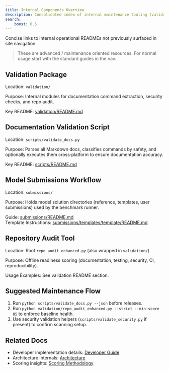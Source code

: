 ```yaml
---
title: Internal Components Overview
description: Consolidated index of internal maintenance tooling (validation package, documentation validator, submissions workflow, repository audit) for advanced project operations.
search:
	boost: 0.5
---
```


Concise links to internal operational READMEs not previously surfaced in site navigation.

> These are advanced / maintenance oriented resources. For normal usage start with the standard guides in the nav.

## Validation Package

Location: `validation/`

Purpose: Internal modules for documentation command extraction, security checks, and repo audit.

Key README: [validation/README.md](internal/validation-readme.md)

## Documentation Validation Script

Location: `scripts/validate_docs.py`

Purpose: Parses all Markdown docs, classifies commands by safety, and optionally executes them cross‑platform to ensure documentation accuracy.

Key README: [scripts/README.md](internal/scripts-readme.md)

## Model Submissions Workflow

Location: `submissions/`

Purpose: Holds model solution directories (reference, templates, user submissions) used by the benchmark runner.

Guide: [submissions/README.md](internal/submissions-readme.md)  
Template Instructions: [submissions/templates/template/README.md](internal/submission-template-readme.md)

## Repository Audit Tool

Location: Root `repo_audit_enhanced.py` (also wrapped in `validation/`)

Purpose: Offline readiness scoring (documentation, testing, security, CI, reproducibility).

Usage Examples: See validation README section.

## Suggested Maintenance Flow

1. Run `python scripts/validate_docs.py --json` before releases.
2. Run `python validation/repo_audit_enhanced.py --strict --min-score 85` to enforce baseline health.
3. Use security validation helpers (`scripts/validate_security.py` if present) to confirm scanning setup.

## Related Docs

- Developer implementation details: [Developer Guide](developer-guide.md)
- Architecture internals: [Architecture](architecture.md)
- Scoring insights: [Scoring Methodology](scoring-methodology.md)
